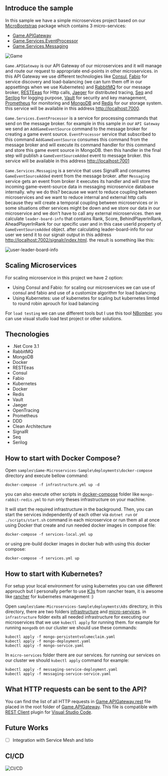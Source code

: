 **Introduce the sample**
----------------
In this sample we have a simple microservices project based on our [MicroBootstrap](https://github.com/mehdihadeli/MicroBootstrap/tree/master/src/MicroBootstrap) package which contains 3 micro-services: 
* [Game.APIGateway](https://github.com/mehdihadeli/MicroBootstrap/tree/master/samples/Game-Microservices-Sample/Game.APIGateway)
* [Game.Services.EventProcessor](https://github.com/mehdihadeli/MicroBootstrap/tree/master/samples/Game-Microservices-Sample/Game.Services.EventProcessor)
* [Game.Services.Messaging](https://github.com/mehdihadeli/MicroBootstrap/tree/master/samples/Game-Microservices-Sample/Game.Services.Messaging)
 
 
 ![Game](https://github.com/mehdihadeli/MicroBootstrap/blob/master/samples/Game-Microservices-Sample/image.jpg?raw=true)
 
 `Game.APIGateway` is our API Gateway of our microservices and it will manage and route our request to appropriate end-points in other microservices. in this API Gateway we use different technologies like [Consul](https://www.consul.io/), [Fabio](https://fabiolb.net/) for service discovery and load-balancing (we can turn them off in our appsettings when we use Kubernetes) and [RabbitMQ](https://www.rabbitmq.com/) for our message broker, [RESTEeas](https://github.com/canton7/RestEase) for Http calls, [Jaeger](https://www.jaegertracing.io/) for distributed tracing, [Seq](https://datalust.co/) and [Serilog](https://serilog.net/) for logging purpose, [Vault](https://www.vaultproject.io/) for security and key management, [Prometheus](https://prometheus.io/) for monitoring and [MongoDB](https://www.mongodb.com/) and [Redis](https://redis.io/) for our storage system. this service will be available in this address [http://localhost:7000](http://localhost:7000).
 
 `Game.Services.EventProcessor` is a service for processing commands that send on the message broker. for example in this sample in our `API Gateway` we send an `AddGameEventSource` command to the message broker for creating a game event source. `EventProcessor` service that subscribed to this command `AddGameEventSource` consumes this command from the message broker and will execute its command handler for this command and store this game event source in MongoDB. then this handler in the final step will publish a `GameEventSourceAdded` event to message broker. this service will be available in this address [http://localhost:7001](http://localhost:7001)
 
 `Game.Services.Messaging` is a service that uses SignalR and consumes `GameEventSourceAdded` event from the message broker. after `Messaging` service gets an event from broker it executes its handler and will store the incoming game-event-source data in messaging microservice database internally. why we do this? because we want to reduce coupling between microservices and we want to reduce internal and external http calls because they will create a temporal coupling between microservices or in some situations other services might be down and we store our data in our microservice and we don't have to call any external microservices. then we calculate `leader-board-info` that contains Rank, Score, BehindPlayerInRank, AheadPlayerInRank for our specific user and in this case userId property of `GameEventSourceAdded` object. after calculating leader-board-info for our user we send it to our signalr output in this address [http://localhost:7002/signalr/index.html](http://localhost:7002/signalr/index.html). the result is something like this:
 
 ![user-leader-board-info](https://github.com/mehdihadeli/MicroBootstrap/blob/master/samples/Game-Microservices-Sample/user-leader-board-info.jpg?raw=true)
 
 **Scaling Microservices**
 ----------------
 For scaling microservice in this project we have 2 option:
 * Using Consul and Fabio: for scaling our microservices we can use of consul and fabio and use of a customize algorithm for load balancing
 * Using Kubernetes: use of kubernetes for scaling but kubernetes limted to round robin aprouch for load balancing      
 
 For `load testing` we can use different tools but I use this tool [NBomber](https://nbomber.com/). you can use visual studio load test project or other solutions.
 
**Thecnologies**
----------------
* .Net Core 3.1
* RabbitMQ
* MongoDB
* Docker
* RESTEeas
* Consul
* Fabio
* Kubernetes
* Docker
* Redis
* Vault
* Jaeger
* OpenTracing
* Prometheus
* DDD
* Clean Architecture
* SignalR
* Seq
* Serilog


**How to start with Docker Compose?**
----------------

Open `samples\Game-Microservices-Sample\deployments\docker-compose` directory and execute bellow command:

```
docker-compose -f infrastructure.yml up -d
```
you can also execute other scripts in [docker-compose](https://github.com/mehdihadeli/MicroBootstrap/tree/master/samples/Game-Microservices-Sample/deployments/docker-compose) folder like `mongo-rabbit-redis.yml` to run only theses infrastructure on your machine.

It will start the required infrastructure in the background. Then, you can start the services independently of each other via `dotnet run` or `./scripts/start.sh` command in each microservice or run them all at once using Docker that create and run needed docker images in compose file:

```
docker-compose -f services-local.yml up
```
or using pre-build docker images in docker hub with using this docker compose:

```
docker-compose -f services.yml up
```

**How to start with Kubernetes?**
----------------
For setup your local environment for using kubernetes you can use different approuch but I personally perfer to use [K3s](https://k3s.io/) from rancher team, it is awsome like [rancher](https://rancher.com/) for kubernetes management :)        

Open `samples\Game-Microservices-Sample\deployments\k8s` directory, in this directory, there are two folders [infrastructure](https://github.com/mehdihadeli/MicroBootstrap/tree/master/samples/Game-Microservices-Sample/deployments/k8s/infrastructure) and [micro-services](https://github.com/mehdihadeli/MicroBootstrap/tree/master/samples/Game-Microservices-Sample/deployments/k8s/micro-services). in `infrastructure` folder exits all needed infrastructure for executing our microservices that we use `kubectl apply` for running them. for example for running `mongodb` on our cluster we should use these commands:

```
kubectl apply -f mongo-persistentvolumeclaim.yaml
kubectl apply -f mongo-deployment.yaml
kubectl apply -f mongo-service.yaml
```
In `micro-services` folder there are our services. for running our services on our cluster we should `kubectl apply` command for example:

```
kubectl apply -f messaging-service-deployment.yaml
kubectl apply -f messaging-service-service.yaml
```

**What HTTP requests can be sent to the API?**
----------------

You can find the list of all HTTP requests in [Game.APIGateway.rest](https://github.com/mehdihadeli/MicroBootstrap/blob/master/samples/Game-Microservices-Sample/Game.APIGateway/Game.APIGateway.rest) file placed in the root folder of [Game.APIGateway](https://github.com/mehdihadeli/MicroBootstrap/tree/master/samples/Game-Microservices-Sample/Game.APIGateway).
This file is compatible with [REST Client](https://marketplace.visualstudio.com/items?itemName=humao.rest-client) plugin for [Visual Studio Code](https://code.visualstudio.com).


**Future Works**
----------------
-  [ ] Integration with Service Mesh and Istio

**CI/CD**
----------------
 
 ![CI/CD](https://github.com/mehdihadeli/MicroBootstrap/blob/master/samples/Game-Microservices-Sample/ci-cd.png?raw=true)
